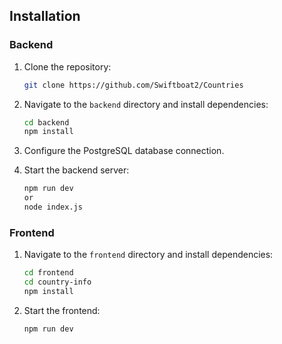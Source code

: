 ## Installation

### Backend
1. Clone the repository:
   ```bash
   git clone https://github.com/Swiftboat2/Countries
   ```

2. Navigate to the `backend` directory and install dependencies:
   ```bash
   cd backend
   npm install
   ```

3. Configure the PostgreSQL database connection.

4. Start the backend server:
   ```bash
   npm run dev
   or
   node index.js
   ```

### Frontend
1. Navigate to the `frontend` directory and install dependencies:
   ```bash
   cd frontend
   cd country-info
   npm install
   ```

2. Start the frontend:
   ```bash
   npm run dev
   ```
